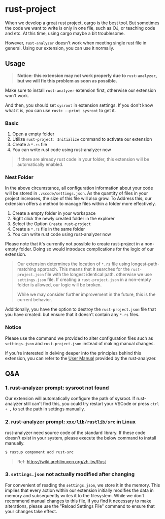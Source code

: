 # rust-project

When we develop a great rust project, cargo is the best tool.
But sometimes the code we want to write is only in one file,
such as OJ, or teaching code and etc.
At this time, using cargo maybe a bit troublesome.

However, `rust-analyzer` doesn't work when meeting single rust file in general.
Using our extension, you can use it normally.

## Usage

> **Notice: this extension may not work properly due to `rust-analyzer`, but we will fix this problem as soon as possible.**

Make sure to install `rust-analyzer` extension first, otherwise our extension won't work.

And then, you should set `sysroot` in extension settings. 
If you don't know what it is, 
you can use `rustc --print sysroot` to get it.

### Basic

1. Open a empty folder
2. Utilize `rust-project: Initialize` command to activate our extension
3. Create a `*.rs` file
4. You can write rust code using rust-analyzer now

> If there are already rust code in your folder, 
> this extension will be automatically enabled.

### Nest Folder

In the above circumstance, all configuration information about your code will be stored in `.vscode/settings.json`.
As the quantity of files in your project increases, the size of this file will also grow.
To Address this, 
our extension offers a method to manage files within a folder more effectively. 

1. Create a empty folder in your workspace
2. Right click the newly created folder in the explorer
3. Select the Option `Create rust-project`
4. Create a `*.rs` file in the same folder
5. You can write rust code using rust-analyzer now

Please note that it's currently not possible to create rust-project in a non-empty folder.
Doing so would introduce complications for the logic of our extension.

> Our extension determines the location of `*.rs` file using longest-path-matching approach.
> This means that it searches for the `rust-project.json` file with the longest identical path.
> otherwise we use `settings.json` file.
> If creating a `rust-project.json` in a non-empty folder is allowed,
> our logic will be broken.
>
> While we may consider further improvement in the future,
> this is the current behavior.

Additionally, you have the option to destroy the `rust-project.json` file that you have created.
but ensure that it doesn't contain any `*.rs` files.

### Notice 

Please use the command we provided to alter configuration files 
such as `settings.json` and `rust-project.json`
instead of making manual changes.

If you're interested in delving deeper into the principles behind this extension, you can refer to the [User Manual](https://rust-analyzer.github.io/manual.html#non-cargo-based-projects) provided by the rust-analyzer.


## Q&A

### 1. rust-analyzer prompt: sysroot not found

Our extension will automatically configure the path of sysroot.
If rust-analyzer still can't find this, you could try restart your VSCode 
or press `ctrl + ,` to set the path in settings manually.

### 2. rust-analyzer prompt: `xxx/lib/rustlib/src` in Linux
rust-analyzer need source code of the standard library. 
If these code doesn't exist in your system, please execute the below command to install manually.

```bash
$ rustup component add rust-src
```

> Ref: https://wiki.archlinuxcn.org/zh-tw/Rust

### 3. `settings.json` not actually modified after changing

For convenient of reading the `settings.json`, we store it in the memory.
This implies that every action within our extension initially modifies the data in memory 
and subsequently writes it to the filesystem. 
While we don't recommend manual changes to this file, if you find it necessary to make alterations, please use the "Reload Settings File" command to ensure that your changes take effect.